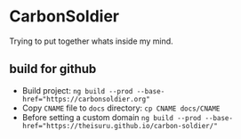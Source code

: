 # CarbonSoldier
Trying to put together whats inside my mind.

## build for github
* Build project: `ng build --prod --base-href="https://carbonsoldier.org"`
* Copy `CNAME` file to `docs` directory: `cp CNAME docs/CNAME`
* Before setting a custom domain `ng build --prod --base-href="https://theisuru.github.io/carbon-soldier/"`
